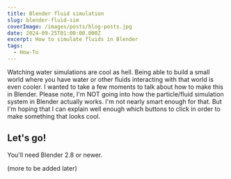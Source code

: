 ```yaml
---
title: Blender fluid simulation
slug: blender-fluid-sim
coverImage: /images/posts/blog-posts.jpg
date: 2024-09-25T01:00:00.000Z
excerpt: How to simulate fluids in Blender
tags:
  - How-To
---
```


Watching water simulations are cool as hell. Being able to build a small world where you have water or other fluids 
interacting with that world is even cooler. I wanted to take a few moments to talk about how to make this in Blender.
Please note, I'm NOT going into how the particle/fluid simulation system in Blender actually works. I'm not nearly smart
enough for that. But I'm hoping that I can explain well enough which buttons to click in order to make something that 
looks cool.

## Let's go!

You'll need Blender 2.8 or newer.

(more to be added later)